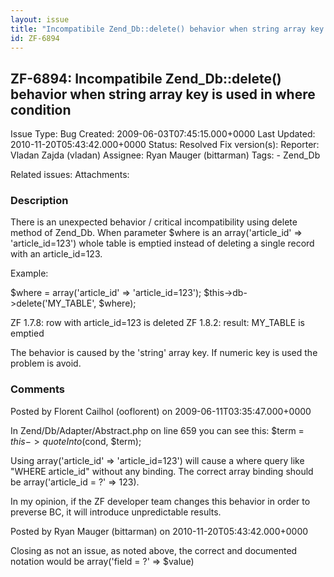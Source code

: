 ```yaml
---
layout: issue
title: "Incompatibile Zend_Db::delete() behavior when string array key is used in where condition"
id: ZF-6894
---
```


ZF-6894: Incompatibile Zend\_Db::delete() behavior when string array key is used in where condition
---------------------------------------------------------------------------------------------------

 Issue Type: Bug Created: 2009-06-03T07:45:15.000+0000 Last Updated: 2010-11-20T05:43:42.000+0000 Status: Resolved Fix version(s): 
 Reporter:  Vladan Zajda (vladan)  Assignee:  Ryan Mauger (bittarman)  Tags: - Zend\_Db
 
 Related issues: 
 Attachments: 
### Description

There is an unexpected behavior / critical incompatibility using delete method of Zend\_Db. When parameter $where is an array('article\_id' => 'article\_id=123') whole table is emptied instead of deleting a single record with an article\_id=123.

Example:

$where = array('article\_id' => 'article\_id=123'); $this->db->delete('MY\_TABLE', $where);

ZF 1.7.8: row with article\_id=123 is deleted ZF 1.8.2: result: MY\_TABLE is emptied

The behavior is caused by the 'string' array key. If numeric key is used the problem is avoid.

 

 

### Comments

Posted by Florent Cailhol (ooflorent) on 2009-06-11T03:35:47.000+0000

In Zend/Db/Adapter/Abstract.php on line 659 you can see this: $term = $this->quoteInto($cond, $term);

Using array('article\_id' => 'article\_id=123') will cause a where query like "WHERE article\_id" without any binding. The correct array binding should be array('article\_id = ?' => 123).

In my opinion, if the ZF developer team changes this behavior in order to preverse BC, it will introduce unpredictable results.

 

 

Posted by Ryan Mauger (bittarman) on 2010-11-20T05:43:42.000+0000

Closing as not an issue, as noted above, the correct and documented notation would be array('field = ?' => $value)

 

 